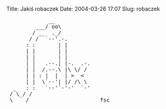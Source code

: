 Title: Jakiś robaczek
Date: 2004-03-26 17:07
Slug: robaczek

<pre>
             __
         ___/ oo\
        / __  ._/
       / /  `--'.-.
      : :       | |
      | |       | |
      | |       | |
      | |   .--.| |-.  .-.
      | |  /.--.\ |\ \/ /
      | | : |  |  | >  <
      | |  \`--'| |/ /\ \
  _   : :   `--'`-'-'  `-'
 / \_/ /
 \____/                      fsc
</pre>

